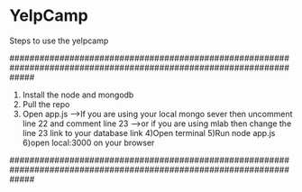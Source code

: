 # YelpCamp

Steps to use the yelpcamp

#####################################################################################################################

1) Install the node and mongodb
2) Pull the repo
3) Open app.js
   -->If you are using your local mongo sever then uncomment line 22 and comment line 23
   -->or if you are using mlab then change the line 23 link to your database link
4)Open terminal
5)Run node app.js
6)open local:3000 on your browser

#####################################################################################################################
  
